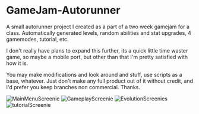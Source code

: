 # GameJam-Autorunner
A small autorunner project I created as a part of a two week gamejam for a class. Automatically generated levels, random abilities and stat upgrades, 4 gamemodes, tutorial, etc.

I don't really have plans to expand this further, its a quick little time waster game, so maybe a mobile port, but other than that I'm pretty satisfied with how it is.

You may make modifications and look around and stuff, use scripts as a base, whatever. Just don't make any full product out of it without credit, and I'd prefer you keep branches non commercial. Thanks.

![MainMenuScreenie](https://user-images.githubusercontent.com/67041649/170159235-e14b20d0-152a-42d7-ae64-0f8e36d174c5.jpg)
![GameplayScreenie](https://user-images.githubusercontent.com/67041649/170159242-00c782f1-0282-4fc9-80f0-fdacf0b2226f.jpg)
![EvolutionScreenies](https://user-images.githubusercontent.com/67041649/170159244-44ded240-d84d-47b7-823b-1f30c033cc22.jpg)
![tutorialScreenie](https://user-images.githubusercontent.com/67041649/170159387-da61454b-c11c-4bb6-9150-d47d85b47016.jpg)

